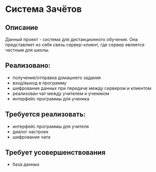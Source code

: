 # Система Зачётов
## Описание
 Данный проект - система для дистанционного обучения. Она представляет из себя связь сервер-клиент, где сервер является частным для школы.
## Реализовано:
- получение/отправка домашнего задания
- вход/выход в программу
- шифрование данных при передаче между сервером и клиентом
- реализован чат между учителем и учеником
- интерфейс программы для ученика
## Требуется реализовать:
- интерфейс программы для учителя
- диалог настроек
- шифрование чата
## Требует усовершенствования
- база данных

